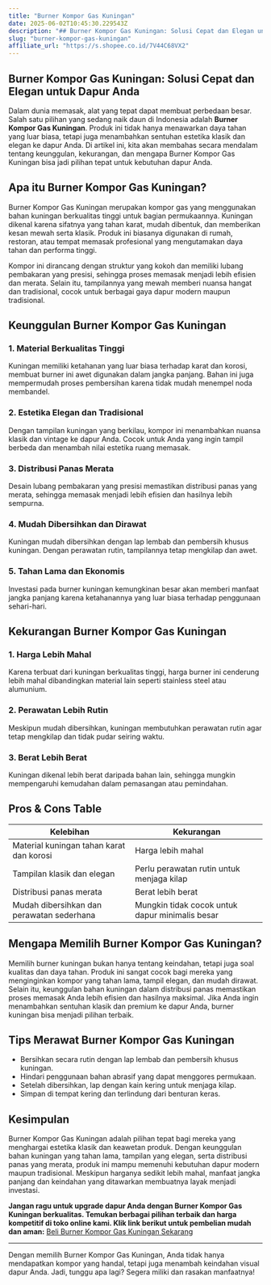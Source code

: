 ```yaml
---
title: "Burner Kompor Gas Kuningan"
date: 2025-06-02T10:45:30.229543Z
description: "## Burner Kompor Gas Kuningan: Solusi Cepat dan Elegan untuk Dapur Anda..."
slug: "burner-kompor-gas-kuningan"
affiliate_url: "https://s.shopee.co.id/7V44C68VX2"
---
```

## Burner Kompor Gas Kuningan: Solusi Cepat dan Elegan untuk Dapur Anda

Dalam dunia memasak, alat yang tepat dapat membuat perbedaan besar. Salah satu pilihan yang sedang naik daun di Indonesia adalah **Burner Kompor Gas Kuningan**. Produk ini tidak hanya menawarkan daya tahan yang luar biasa, tetapi juga menambahkan sentuhan estetika klasik dan elegan ke dapur Anda. Di artikel ini, kita akan membahas secara mendalam tentang keunggulan, kekurangan, dan mengapa Burner Kompor Gas Kuningan bisa jadi pilihan tepat untuk kebutuhan dapur Anda.

## Apa itu Burner Kompor Gas Kuningan?

Burner Kompor Gas Kuningan merupakan kompor gas yang menggunakan bahan kuningan berkualitas tinggi untuk bagian permukaannya. Kuningan dikenal karena sifatnya yang tahan karat, mudah dibentuk, dan memberikan kesan mewah serta klasik. Produk ini biasanya digunakan di rumah, restoran, atau tempat memasak profesional yang mengutamakan daya tahan dan performa tinggi.

Kompor ini dirancang dengan struktur yang kokoh dan memiliki lubang pembakaran yang presisi, sehingga proses memasak menjadi lebih efisien dan merata. Selain itu, tampilannya yang mewah memberi nuansa hangat dan tradisional, cocok untuk berbagai gaya dapur modern maupun tradisional.

## Keunggulan Burner Kompor Gas Kuningan

### 1. Material Berkualitas Tinggi

Kuningan memiliki ketahanan yang luar biasa terhadap karat dan korosi, membuat burner ini awet digunakan dalam jangka panjang. Bahan ini juga mempermudah proses pembersihan karena tidak mudah menempel noda membandel.

### 2. Estetika Elegan dan Tradisional

Dengan tampilan kuningan yang berkilau, kompor ini menambahkan nuansa klasik dan vintage ke dapur Anda. Cocok untuk Anda yang ingin tampil berbeda dan menambah nilai estetika ruang memasak.

### 3. Distribusi Panas Merata

Desain lubang pembakaran yang presisi memastikan distribusi panas yang merata, sehingga memasak menjadi lebih efisien dan hasilnya lebih sempurna.

### 4. Mudah Dibersihkan dan Dirawat

Kuningan mudah dibersihkan dengan lap lembab dan pembersih khusus kuningan. Dengan perawatan rutin, tampilannya tetap mengkilap dan awet.

### 5. Tahan Lama dan Ekonomis

Investasi pada burner kuningan kemungkinan besar akan memberi manfaat jangka panjang karena ketahanannya yang luar biasa terhadap penggunaan sehari-hari.

## Kekurangan Burner Kompor Gas Kuningan

### 1. Harga Lebih Mahal

Karena terbuat dari kuningan berkualitas tinggi, harga burner ini cenderung lebih mahal dibandingkan material lain seperti stainless steel atau alumunium.

### 2. Perawatan Lebih Rutin

Meskipun mudah dibersihkan, kuningan membutuhkan perawatan rutin agar tetap mengkilap dan tidak pudar seiring waktu.

### 3. Berat Lebih Berat

Kuningan dikenal lebih berat daripada bahan lain, sehingga mungkin mempengaruhi kemudahan dalam pemasangan atau pemindahan.

## Pros & Cons Table

| Kelebihan                                              | Kekurangan                                    |
|---------------------------------------------------------|-----------------------------------------------|
| Material kuningan tahan karat dan korosi               | Harga lebih mahal                           |
| Tampilan klasik dan elegan                            | Perlu perawatan rutin untuk menjaga kilap |
| Distribusi panas merata                                | Berat lebih berat                          |
| Mudah dibersihkan dan perawatan sederhana             | Mungkin tidak cocok untuk dapur minimalis besar |

## Mengapa Memilih Burner Kompor Gas Kuningan?

Memilih burner kuningan bukan hanya tentang keindahan, tetapi juga soal kualitas dan daya tahan. Produk ini sangat cocok bagi mereka yang menginginkan kompor yang tahan lama, tampil elegan, dan mudah dirawat. Selain itu, keunggulan bahan kuningan dalam distribusi panas memastikan proses memasak Anda lebih efisien dan hasilnya maksimal. Jika Anda ingin menambahkan sentuhan klasik dan premium ke dapur Anda, burner kuningan bisa menjadi pilihan terbaik.

## Tips Merawat Burner Kompor Gas Kuningan

- Bersihkan secara rutin dengan lap lembab dan pembersih khusus kuningan.
- Hindari penggunaan bahan abrasif yang dapat menggores permukaan.
- Setelah dibersihkan, lap dengan kain kering untuk menjaga kilap.
- Simpan di tempat kering dan terlindung dari benturan keras.

## Kesimpulan

Burner Kompor Gas Kuningan adalah pilihan tepat bagi mereka yang menghargai estetika klasik dan keawetan produk. Dengan keunggulan bahan kuningan yang tahan lama, tampilan yang elegan, serta distribusi panas yang merata, produk ini mampu memenuhi kebutuhan dapur modern maupun tradisional. Meskipun harganya sedikit lebih mahal, manfaat jangka panjang dan keindahan yang ditawarkan membuatnya layak menjadi investasi.

**Jangan ragu untuk upgrade dapur Anda dengan Burner Kompor Gas Kuningan berkualitas. Temukan berbagai pilihan terbaik dan harga kompetitif di toko online kami. Klik link berikut untuk pembelian mudah dan aman:** [Beli Burner Kompor Gas Kuningan Sekarang](https://s.shopee.co.id/7V44C68VX2)

---

Dengan memilih Burner Kompor Gas Kuningan, Anda tidak hanya mendapatkan kompor yang handal, tetapi juga menambah keindahan visual dapur Anda. Jadi, tunggu apa lagi? Segera miliki dan rasakan manfaatnya!